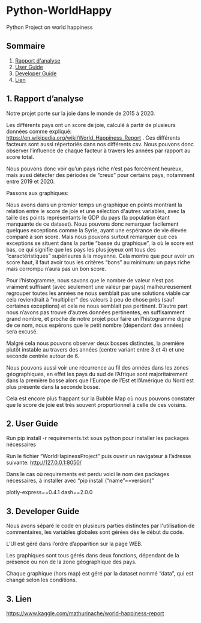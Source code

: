 # Python-WorldHappy
Python Project on world happiness

## Sommaire
1. [Rapport d'analyse](#1-Rapport-d’analyse)
2. [User Guide](#2.-User-Guide)
3. [Developer Guide](#2.-Developer-Guide)
4. [Lien](#2.-Lien)


## 1. Rapport d’analyse

Notre projet porte sur la joie dans le monde de 2015 à 2020.

Les différents pays ont un score de joie, calculé à partir de plusieurs données comme expliqué: https://en.wikipedia.org/wiki/World_Happiness_Report . Ces différents facteurs sont aussi répertoriés dans nos différents csv. Nous pouvons donc observer l’influence de chaque facteur à travers les années par rapport au score total.

Nous pouvons donc voir qu’un pays riche n’est pas forcément heureux, mais aussi détecter des périodes de “creux” pour certains pays, notamment entre 2019 et 2020.

Passons aux graphiques:

Nous avons dans un premier temps un graphique en points montrant la relation entre le score de joie et une sélection d'autres variables, avec la taille des points représentants le GDP du pays (la population étant manquante de ce dataset). Nous pouvons donc remarquer facilement quelques exceptions comme la Syrie, ayant une espérance de vie élevée comparé à son score. Mais nous pouvons surtout remarquer que ces exceptions se situent dans la partie “basse du graphique”, là où le score est bas, ce qui signifie que les pays les plus joyeux ont tous des “caractéristiques” supérieures à la moyenne. Cela montre que pour avoir un score haut, il faut avoir tous les critères “bons” au minimum: un pays riche mais corrompu n’aura pas un bon score.

Pour l’histogramme, nous savons que le nombre de valeur n’est pas vraiment suffisant (avec seulement une valeur par pays) malheureusement regrouper toutes les années ne nous semblait pas une solutions viable car cela reviendrait à "multiplier" des valeurs à peu de chose près (sauf certaines exceptions) et cela ne nous semblait pas pertinent. D’autre part nous n’avons pas trouvé d’autres données pertinentes, en suffisamment grand nombre, et proche de notre projet pour faire un l’histogramme digne de ce nom, nous espérons que le petit nombre (dépendant des années) sera excusé. 

Malgré cela nous pouvons observer deux bosses distinctes, la première plutôt instable au travers des années (centre variant entre 3 et 4) et une seconde centrée autour de 6.

Nous pouvons aussi voir une récurrence au fil des années dans les zones géographiques, en effet les pays du sud de l’Afrique sont majoritairement dans la première bosse alors que l’Europe de l’Est et l’Amérique du Nord est plus présente dans la seconde bosse.


Cela est encore plus frappant sur la Bubble Map où nous pouvons constater que le score de joie est très souvent proportionnel à celle de ces voisins.


## 2. User Guide

Run pip install -r requirements.txt sous python pour installer les packages nécessaires

Run le fichier “WorldHapinessProject” puis ouvrir un navigateur à l’adresse suivante: http://127.0.0.1:8050/

 

Dans le cas où requirements est perdu voici le nom des packages nécessaires, à installer avec  “pip install (“name”==version)”

plotly-express==0.4.1
dash==2.0.0

## 3. Developer Guide

Nous avons séparé le code en plusieurs parties distinctes par l'utilisation de commentaires,  les variables globales sont gérées dès le début du code.

L’UI est géré dans l’ordre d’apparition sur la page WEB.


Les graphiques sont tous gérés dans deux fonctions, dépendant de la présence ou non de la zone géographique des pays.

Chaque graphique (hors map) est géré par la dataset nommé “data”, qui est changé selon les conditions.

## 3. Lien
https://www.kaggle.com/mathurinache/world-happiness-report
